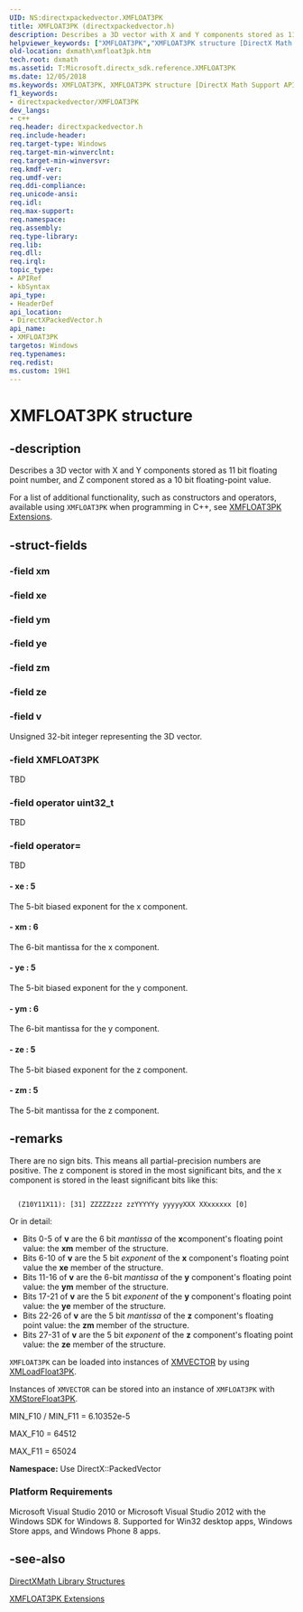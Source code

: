 ```yaml
---
UID: NS:directxpackedvector.XMFLOAT3PK
title: XMFLOAT3PK (directxpackedvector.h)
description: Describes a 3D vector with X and Y components stored as 11 bit floating point number, and Z component stored as a 10 bit floating-point value.helpviewer_keywords: ["XMFLOAT3PK","XMFLOAT3PK structure [DirectX Math Support APIs]","directxpackedvector/XMFLOAT3PK","dxmath.xmfloat3pk"]
old-location: dxmath\xmfloat3pk.htm
tech.root: dxmath
ms.assetid: T:Microsoft.directx_sdk.reference.XMFLOAT3PK
ms.date: 12/05/2018
ms.keywords: XMFLOAT3PK, XMFLOAT3PK structure [DirectX Math Support APIs], directxpackedvector/XMFLOAT3PK, dxmath.xmfloat3pk
f1_keywords:
- directxpackedvector/XMFLOAT3PK
dev_langs:
- c++
req.header: directxpackedvector.h
req.include-header: 
req.target-type: Windows
req.target-min-winverclnt: 
req.target-min-winversvr: 
req.kmdf-ver: 
req.umdf-ver: 
req.ddi-compliance: 
req.unicode-ansi: 
req.idl: 
req.max-support: 
req.namespace: 
req.assembly: 
req.type-library: 
req.lib: 
req.dll: 
req.irql: 
topic_type:
- APIRef
- kbSyntax
api_type:
- HeaderDef
api_location:
- DirectXPackedVector.h
api_name:
- XMFLOAT3PK
targetos: Windows
req.typenames: 
req.redist: 
ms.custom: 19H1
---
```


# XMFLOAT3PK structure


## -description


Describes a 3D vector with X and Y components stored as 11 bit floating point number, and Z
	component stored as a 10 bit floating-point value.
    

For a list of additional functionality, such as constructors and operators, available using
	<code>XMFLOAT3PK</code> when programming in C++, see <a href="https://docs.microsoft.com/windows/desktop/dxmath/ovw-xmfloat3pk-extensions">XMFLOAT3PK Extensions</a>.


## -struct-fields




### -field xm

 


### -field xe

 


### -field ym

 


### -field ye

 


### -field zm

 


### -field ze

 


### -field v

Unsigned 32-bit integer representing the 3D vector.
		    


### -field XMFLOAT3PK

TBD 


### -field operator uint32_t

TBD 


### -field operator=

TBD 




#### - xe : 5

The 5-bit biased exponent for the x component.
			


#### - xm : 6

The 6-bit mantissa for the x component.
			


#### - ye : 5

The 5-bit biased exponent for the y component.
			


#### - ym : 6

The 6-bit mantissa for the y component.
			


#### - ze : 5

The 5-bit biased exponent for the z component.
			


#### - zm : 5

The 5-bit mantissa for the z component.
			


## -remarks



There are no sign bits. This means all partial-precision numbers are positive. The z
	    component is stored in the most significant bits, and the x component is stored in the
	    least significant bits like this:
	


```

  (Z10Y11X11): [31] ZZZZZzzz zzYYYYYy yyyyyXXX XXxxxxxx [0]

```


Or in detail:
     

<ul>
<li>
Bits 0-5 of <b>v</b> are the 6 bit <i>mantissa</i> of the <b>x</b>component's floating point value: the <b>xm</b> member of the structure.
	     

</li>
<li>
Bits 6-10 of <b>v</b> are the 5 bit <i>exponent</i> of the
		 <b>x</b> component's floating point value the <b>xe</b> member of the structure.
	     

</li>
<li>
Bits 11-16 of <b>v</b> are the 6-bit <i>mantissa</i> of the
		 <b>y</b> component's floating point value: the <b>ym</b> member of the
		 structure.
	     

</li>
<li>
Bits 17-21 of <b>v</b> are the 5 bit <i>exponent</i> of the
		 <b>y</b> component's floating point value: the <b>ye</b> member of the
		 structure.
	     

</li>
<li>
Bits 22-26 of <b>v</b> are the 5 bit <i>mantissa</i> of the
		 <b>z</b> component's floating point value: the <b>zm</b> member of the
		 structure.
	     

</li>
<li>
Bits 27-31 of <b>v</b> are the 5 bit <i>exponent</i> of the
		 <b>z</b> component's floating point value: the <b>ze</b> member of the
		 structure.
	     

</li>
</ul>
<code>XMFLOAT3PK</code> can be loaded into instances of <a href="https://docs.microsoft.com/windows/desktop/dxmath/xmvector-data-type"> XMVECTOR</a> by using <a href="https://docs.microsoft.com/windows/desktop/api/directxpackedvector/nf-directxpackedvector-xmloadfloat3pk">XMLoadFloat3PK</a>.


Instances of <code>XMVECTOR</code> can be stored into an instance of <code>XMFLOAT3PK</code> with <a href="https://docs.microsoft.com/windows/desktop/api/directxpackedvector/nf-directxpackedvector-xmstorefloat3pk">XMStoreFloat3PK</a>.


MIN_F10 / MIN_F11 = 6.10352e-5

MAX_F10 = 64512

MAX_F11 = 65024

<b>Namespace:</b> Use DirectX::PackedVector

<h3><a id="Platform_Requirements"></a><a id="platform_requirements"></a><a id="PLATFORM_REQUIREMENTS"></a>Platform Requirements</h3>
Microsoft Visual Studio 2010 or Microsoft Visual Studio 2012 with the Windows SDK for Windows 8. Supported for Win32 desktop apps, Windows Store apps, and Windows Phone 8 apps.




## -see-also




<a href="https://docs.microsoft.com/windows/desktop/dxmath/ovw-xnamath-reference-structures">DirectXMath Library Structures</a>



<a href="https://docs.microsoft.com/windows/desktop/dxmath/ovw-xmfloat3pk-extensions">XMFLOAT3PK Extensions</a>
 

 

